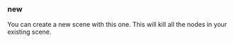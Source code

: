 ### new ###

You can create a new scene with this one. This will kill all the nodes in your existing scene.